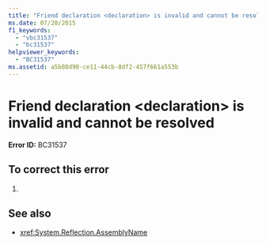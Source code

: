 ```yaml
---
title: "Friend declaration <declaration> is invalid and cannot be resolved"
ms.date: 07/20/2015
f1_keywords: 
  - "vbc31537"
  - "bc31537"
helpviewer_keywords: 
  - "BC31537"
ms.assetid: a5b88d90-ce11-44cb-8df2-457f661a553b
---
```

# Friend declaration \<declaration> is invalid and cannot be resolved
**Error ID:** BC31537  
  
## To correct this error  
  
1. 
  
## See also

- <xref:System.Reflection.AssemblyName>
